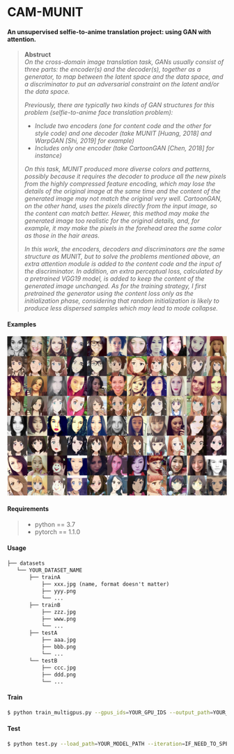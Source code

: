# CAM-MUNIT
#### An unsupervised selfie-to-anime translation project: using GAN with attention.

> **Abstruct**   
_On the cross-domain image translation task, GANs usually consist of three parts: the encoder(s) and the decoder(s), 
together as a generator, to map between the latent space and the data space, and a discriminator to put an adversarial 
constraint on the latent and/or the data space._
>
>_Previously, there are typically two kinds of GAN structures for this problem (selfie-to-anime face translation problem):_ 
> * _Include two encoders (one for content code and the other for style code) and one decoder (take MUNIT [Huang, 2018] 
and WarpGAN [Shi, 2019] for example)_
> * _Includes only one encoder (take CartoonGAN [Chen, 2018] for instance)_
>
>_On this task, MUNIT produced more diverse colors and patterns, possibly because it requires the decoder to produce all 
the new pixels from the highly compressed feature encoding, which may lose the details of the original image at the same 
time and the content of the generated image may not match the original very well. CartoonGAN, on the other hand, uses 
the pixels directly from the input image, so the content can match better. Hewer, this method may make the generated 
image too realistic for the original details, and, for example, it may make the pixels in the forehead area the same 
color as those in the hair areas._
>
>_In this work, the encoders, decoders and discriminators are the same structure as MUNIT, but to solve the problems 
mentioned above, an extra attention module is added to the content code and the input of the discriminator. 
In addition, an extra perceptual loss, calculated by a pretrained VGG19 model, is added to keep the content of the 
generated image unchanged. As for the training strategy, I first pretrained the generator using the content loss only 
as the initialization phase, considering that random initialization is likely to produce less dispersed samples which 
may lead to mode collapse._

#### Examples
![examples](https://github.com/GGGHSL/CAM-MUNIT-master/blob/master/examples/test_examples.jpg?raw=true)

#### Requirements
>* python == 3.7
>* pytorch == 1.1.0

#### Usage
```
├── datasets
   └── YOUR_DATASET_NAME
       ├── trainA
           ├── xxx.jpg (name, format doesn't matter)
           ├── yyy.png
           └── ...
       ├── trainB
           ├── zzz.jpg
           ├── www.png
           └── ...
       ├── testA
           ├── aaa.jpg 
           ├── bbb.png
           └── ...
       └── testB
           ├── ccc.jpg 
           ├── ddd.png
           └── ...
```

#### Train
```bash
$ python train_multigpus.py --gpus_ids=YOUR_GPU_IDS --output_path=YOUR_SAVE_PATH --phase=main-train --resume=False
```

#### Test
```bash
$ python test.py --load_path=YOUR_MODEL_PATH --iteration=IF_NEED_TO_SPECIFY
```
